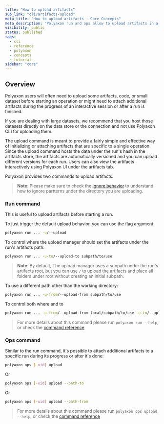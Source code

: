 ```yaml
---
title: "How to upload artifacts"
sub_link: "cli/artifacts-upload"
meta_title: "How to upload artifacts - Core Concepts"
meta_description: "Polyaxon run and ops allow to upload artifacts in a completely versioned way."
visibility: public
status: published
tags:
  - cli
  - reference
  - polyaxon
  - concepts
  - tutorials
sidebar: "core"
---
```


## Overview

Polyaxon users will often need to upload some artifacts, code, or small dataset before starting an operation 
or might need to attach additional artifacts during the progress of an interactive session or after a run is finished.

If you are dealing with large datasets, we recommend that you host those datasets directly on the data store or the connection and not use Polyaxon CLI for uploading them.

The upload command is meant to provide a fairly simple and effective way of initializing or attaching artifacts that are specific to a single operation.
Since the upload command hosts the data under the run's hash in the artifacts store, the artifacts are automatically versioned and you can upload different versions for each run.
Users can also view the artifacts interactively using Polyaxon UI under the artifacts tab.

Polyaxon provides two commands to upload artifacts.

> **Note**: Please make sure to check the [ignore behavior](/docs/core/cli/ignore/) to understand how to ignore partterns under the directory you are uploading.

### Run command

This is useful to upload artifacts before starting a run.

To just trigger the default upload behavior, you can use the flag argument: 

```bash
polyaxon run ... -u/--upload
```

To control where the upload manager should set the artifacts under the run's artifacts path: 

```bash
polyaxon run ... -u-to/--upload-to subpath/to/use
```

> **Note**: By default, The upload manager uses a subpath under the run's artifacts root, but you can use `/` to upload the artifacts and place all folders under root without creating an initial subpath.

To use a different path other than the working directory:

```bash
polyaxon run ... -u-from/--upload-from subpath/to/use
```

To control both where and to

```bash
polyaxon run ... -u-from/--upload-from local/subpath/to/use -u-to/--upload-to remote/relative/subpath/to/use
```

> For more details about this command please run `polyaxon run --help`, or check the [command reference](/docs/core/cli/run/)

### Ops command

Similar to the run command, it's possible to attach additional artifacts to a specific run during its progress or after it's done:

```bash
polyaxon ops [-uid] upload
```

Or

```bash
polyaxon ops [-uid] upload --path-to
```

Or

```bash
polyaxon ops [-uid] upload --path-from
```

> For more details about this command please run `polyaxon ops upload --help`, or check the [command reference](/docs/core/cli/ops/#ops-upload)
